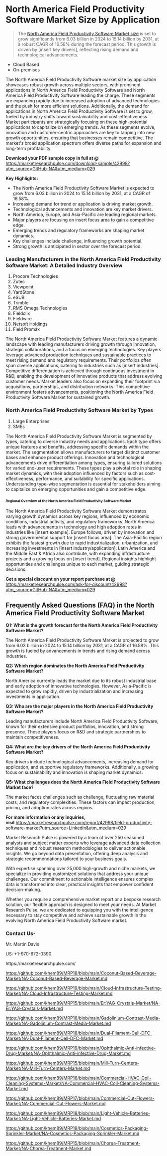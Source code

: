 <h1>North America Field Productivity Software Market&nbsp;Size by Application</h1><blockquote><p>The <a href="https://marketresearchpulse.com/download-sample/42998?utm_source=GitHub-NA&amp;utm_medium=029">North America Field Productivity Software Market size</a> is set to grow significantly from 6.03 billion in 2024 to 15.14 billion by 2031, at a robust CAGR of 16.58% during the forecast period. This growth is driven by [insert key drivers], reflecting rising demand and technological advancements.</p></blockquote><ul><li>Cloud Based<li> On-premises</li></ul><p>The North America Field Productivity Software market size by application showcases robust growth across multiple sectors, with prominent applications in North America Field Productivity Software and North America Field Productivity Software leading the charge. These segments are expanding rapidly due to increased adoption of advanced technologies and the push for more efficient solutions. Additionally, the demand for applications in North America Field Productivity Software is set to grow, fueled by industry shifts toward sustainability and cost-effectiveness. Market participants are strategically focusing on these high-potential applications to capitalize on emerging trends. As these segments evolve, innovation and customer-centric approaches are key to tapping into new growth opportunities, ensuring that businesses remain competitive. The market's broad application spectrum offers diverse paths for expansion and long-term profitability.</p><p><strong>Download your PDF sample copy in full at @ </strong><a href="https://marketresearchpulse.com/download-sample/42998?utm_source=GitHub-NA&amp;utm_medium=029">https://marketresearchpulse.com/download-sample/42998?utm_source=GitHub-NA&amp;utm_medium=029</a></p><p><strong>Key Highlights: </strong></p><ul><li>The North America Field Productivity Software Market is expected to grow from 6.03 billion in 2024 to 15.14 billion by 2031, at a CAGR of 16.58%.</li><li>Increasing demand for trend or application is driving market growth.</li><li>Technological advancements and innovation are key market drivers.</li><li>North America, Europe, and Asia-Pacific are leading regional markets.</li><li>Major players are focusing on insert focus area to gain a competitive edge.</li><li>Emerging trends and regulatory frameworks are shaping market dynamics.</li><li>Key challenges include challenge, influencing growth potential.</li><li>Strong growth is anticipated in sector over the forecast period.</li></ul><h3>Leading Manufacturers in the North America Field Productivity Software Market: A Detailed Industry Overview</h3><ol><li>Procore Technologies</li><li>Zutec</li><li>Viewpoint</li><li>YardStone</li><li>eSUB</li><li>Trimble</li><li>RMS Omega Technologies</li><li>Fieldclix</li><li>Fieldwire</li><li>Netsoft Holdings</li><li>Field Promax</li></ol><div class="flex max-w-full flex-col flex-grow"><div class="min-h-8 text-message flex w-full flex-col items-end gap-2 whitespace-normal break-words [.text-message+&amp;]:mt-5" dir="auto" data-message-author-role="assistant" data-message-id="fd8432e4-4910-450d-b182-61b7bfb0a01f" data-message-model-slug="gpt-4o"><div class="flex w-full flex-col gap-1 empty:hidden first:pt-[3px]"><div class="markdown prose w-full break-words dark:prose-invert light"><p>The North America Field Productivity Software Market features a dynamic landscape with leading manufacturers driving growth through innovation, strategic collaborations, and a focus on emerging technologies. Key players leverage advanced production techniques and sustainable practices to meet rising demand and regulatory requirements. Their portfolios often span diverse applications, catering to industries such as [insert industries]. Competitive differentiation is achieved through continuous investment in R&amp;D, enabling the development of innovative products that address evolving customer needs. Market leaders also focus on expanding their footprint via acquisitions, partnerships, and distribution networks. This competitive environment fosters advancements, positioning the North America Field Productivity Software Market for sustained growth.</p></div></div></div></div><h3>North America Field Productivity Software Market by Types</h3><ol><li>Large Enterprises<li> SMEs</li></ol><div class="flex max-w-full flex-col flex-grow"><div class="min-h-8 text-message flex w-full flex-col items-end gap-2 whitespace-normal break-words [.text-message+&amp;]:mt-5" dir="auto" data-message-author-role="assistant" data-message-id="084470be-0bb7-4664-bddf-5156b4f41249" data-message-model-slug="gpt-4o-mini"><div class="flex w-full flex-col gap-1 empty:hidden first:pt-[3px]"><div class="markdown prose w-full break-words dark:prose-invert light"><p>The North America Field Productivity Software Market is segmented by types, catering to diverse industry needs and applications. Each type offers unique features and benefits, addressing specific demands within the market. The segmentation allows manufacturers to target distinct customer bases and enhance product offerings. Innovation and technological advancements drive differentiation among types, ensuring tailored solutions for varied end-user requirements. These types play a pivotal role in shaping market dynamics, with their adoption influenced by factors such as cost-effectiveness, performance, and suitability for specific applications. Understanding type-wise segmentation is essential for stakeholders aiming to capitalize on emerging opportunities and gain a competitive edge.</p></div></div></div></div><h3><span style="font-size: 11px;">Regional Overview of the North America Field Productivity Software Market</span></h3><div class="flex max-w-full flex-col flex-grow"><div class="min-h-8 text-message flex w-full flex-col items-end gap-2 whitespace-normal break-words [.text-message+&amp;]:mt-5" dir="auto" data-message-author-role="assistant" data-message-id="e9038762-ce64-4e30-91c9-9bd413514231" data-message-model-slug="gpt-4o-mini"><div class="flex w-full flex-col gap-1 empty:hidden first:pt-[3px]"><div class="markdown prose w-full break-words dark:prose-invert light"><p>The North America Field Productivity Software Market demonstrates varying growth dynamics across key regions, influenced by economic conditions, industrial activity, and regulatory frameworks. North America leads with advancements in technology and high adoption rates in industries like [insert example]. Europe follows, driven by innovation and strong governmental support for [insert focus area]. The Asia-Pacific region exhibits the fastest growth due to rapid industrialization, urbanization, and increasing investments in [insert industry/application]. Latin America and the Middle East &amp; Africa also contribute, with expanding infrastructure projects and a growing focus on [insert trend]. Regional insights highlight opportunities and challenges unique to each market, guiding strategic decisions.</p></div></div></div></div><p><strong>Get a special discount on your report purchase at @ </strong><a href="https://marketresearchpulse.com/ask-for-discount/42998?utm_source=GitHub-NA&amp;utm_medium=029">https://marketresearchpulse.com/ask-for-discount/42998?utm_source=GitHub-NA&amp;utm_medium=029</a></p><h2>Frequently Asked Questions (FAQ) in the North America Field Productivity Software Market</h2><p><strong>Q1: What is the growth forecast for the North America Field Productivity Software Market?</strong></p><p>The North America Field Productivity Software Market is projected to grow from 6.03 billion in 2024 to 15.14 billion by 2031, at a CAGR of 16.58%. This growth is fueled by advancements in trends and rising demand across industries.</p><p><strong>Q2: Which region dominates the North America Field Productivity Software Market?</strong></p><p>North America currently leads the market due to its robust industrial base and early adoption of innovative technologies. However, Asia-Pacific is expected to grow rapidly, driven by industrialization and increasing investments in application.</p><p><strong>Q3: Who are the major players in the North America Field Productivity Software Market?</strong></p><p>Leading manufacturers include North America Field Productivity Software, known for their extensive product portfolios, innovation, and strong presence. These players focus on R&amp;D and strategic partnerships to maintain competitiveness.</p><p><strong>Q4: What are the key drivers of the North America Field Productivity Software Market?</strong></p><p>Key drivers include technological advancements, increasing demand for application, and supportive regulatory frameworks. Additionally, a growing focus on sustainability and innovation is shaping market dynamics.</p><p><strong>Q5: What challenges does the North America Field Productivity Software Market face?</strong></p><p>The market faces challenges such as challenge, fluctuating raw material costs, and regulatory complexities. These factors can impact production, pricing, and adoption rates across regions.</p><p><strong>For more information or any inquiries, visit&nbsp;</strong><a href="https://marketresearchpulse.com/report/42998/field-productivity-software-market?utm_source=Linkedin&utm_medium=029">https://marketresearchpulse.com/report/42998/field-productivity-software-market?utm_source=Linkedin&utm_medium=029</a></p><p>Market Research Pulse is powered by a team of over 250 seasoned analysts and subject matter experts who leverage advanced data collection techniques and robust research methodologies to deliver actionable insights. We go beyond data presentation, offering deep analysis and strategic recommendations tailored to your business goals.</p><p>With expertise spanning over 25,000 high-growth and niche markets, we specialize in providing customized solutions that address your unique challenges. Our commitment to actionable intelligence ensures complex data is transformed into clear, practical insights that empower confident decision-making.</p><p>Whether you require a comprehensive market report or a bespoke research solution, our flexible approach is designed to meet your needs. At Market Research Pulse, we are dedicated to equipping you with the intelligence necessary to stay competitive and achieve sustainable growth in the evolving North America Field Productivity Software market.</p><h3><strong>Contact Us-</strong></h3><p>Mr. Martin Davis</p><p>US: +1-970-672-0390</p><p>https://marketresearchpulse.com/</p><p><a href="https://github.com/khem89/MRP18/blob/main/Coconut-Based-Beverage-Market/NA-Coconut-Based-Beverage-Market.md">https://github.com/khem89/MRP18/blob/main/Coconut-Based-Beverage-Market/NA-Coconut-Based-Beverage-Market.md</a></p><p><a href="https://github.com/khem89/MRP19/blob/main/Cloud-Infrastructure-Testing-Market/NA-Cloud-Infrastructure-Testing-Market.md">https://github.com/khem89/MRP19/blob/main/Cloud-Infrastructure-Testing-Market/NA-Cloud-Infrastructure-Testing-Market.md</a></p><p><a href="https://github.com/khem89/MRP15/blob/main/Er:YAG-Crystals-Market/NA-Er:YAG-Crystals-Market.md">https://github.com/khem89/MRP15/blob/main/Er:YAG-Crystals-Market/NA-Er:YAG-Crystals-Market.md</a></p><p><a href="https://github.com/khem89/MRP16/blob/main/Gadolinium-Contrast-Media-Market/NA-Gadolinium-Contrast-Media-Market.md">https://github.com/khem89/MRP16/blob/main/Gadolinium-Contrast-Media-Market/NA-Gadolinium-Contrast-Media-Market.md</a></p><p><a href="https://github.com/khem89/MRP18/blob/main/Dual-Filament-Cell-DFC-Market/NA-Dual-Filament-Cell-DFC-Market.md">https://github.com/khem89/MRP18/blob/main/Dual-Filament-Cell-DFC-Market/NA-Dual-Filament-Cell-DFC-Market.md</a></p><p><a href="https://github.com/khem89/MRP19/blob/main/Ophthalmic-Anti-infective-Drug-Market/NA-Ophthalmic-Anti-infective-Drug-Market.md">https://github.com/khem89/MRP19/blob/main/Ophthalmic-Anti-infective-Drug-Market/NA-Ophthalmic-Anti-infective-Drug-Market.md</a></p><p><a href="https://github.com/khem89/MRP15/blob/main/Mill-Turn-Centers-Market/NA-Mill-Turn-Centers-Market.md">https://github.com/khem89/MRP15/blob/main/Mill-Turn-Centers-Market/NA-Mill-Turn-Centers-Market.md</a></p><p><a href="https://github.com/khem89/MRP16/blob/main/Commercial-HVAC-Coil-Cleaning-Systems-Market/NA-Commercial-HVAC-Coil-Cleaning-Systems-Market.md">https://github.com/khem89/MRP16/blob/main/Commercial-HVAC-Coil-Cleaning-Systems-Market/NA-Commercial-HVAC-Coil-Cleaning-Systems-Market.md</a></p><p><a href="https://github.com/khem89/MRP17/blob/main/Commercial-Cut-Flowers-Market/NA-Commercial-Cut-Flowers-Market.md">https://github.com/khem89/MRP17/blob/main/Commercial-Cut-Flowers-Market/NA-Commercial-Cut-Flowers-Market.md</a></p><p><a href="https://github.com/khem89/MRP18/blob/main/Light-Vehicle-Batteries-Market/NA-Light-Vehicle-Batteries-Market.md">https://github.com/khem89/MRP18/blob/main/Light-Vehicle-Batteries-Market/NA-Light-Vehicle-Batteries-Market.md</a></p><p><a href="https://github.com/khem89/MRP19/blob/main/Cosmetics-Packaging-Sprinkler-Market/NA-Cosmetics-Packaging-Sprinkler-Market.md">https://github.com/khem89/MRP19/blob/main/Cosmetics-Packaging-Sprinkler-Market/NA-Cosmetics-Packaging-Sprinkler-Market.md</a></p><p><a href="https://github.com/khem89/MRP15/blob/main/Chorea-Treatment-Market/NA-Chorea-Treatment-Market.md">https://github.com/khem89/MRP15/blob/main/Chorea-Treatment-Market/NA-Chorea-Treatment-Market.md</a></p>
